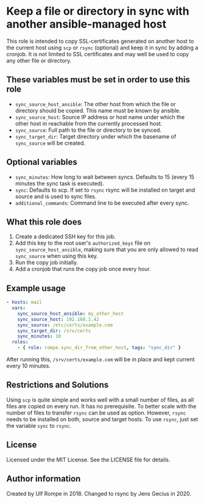 # Keep a file or directory in sync with another ansible-managed host

This role is intended to copy SSL-certificates generated on another host to the current host
using `scp` or `rsync` (optional) and keep it in sync by adding a cronjob. It is not limited
to SSL certificates and may well be used to copy any other file or directory.

## These variables must be set in order to use this role

* `sync_source_host_ansible`: The other host from which the file or directory should be copied. This name must be known by ansible.
* `sync_source_host`: Source IP address or host name under which the other host in reachable from the currently processed host.
* `sync_source`: Full path to the file or directory to be synced.
* `sync_target_dir`: Target directory under which the basename of `sync_source` will be created.

## Optional variables

* `sync_minutes`: How long to wait between syncs. Defaults to 15 (every 15 minutes the sync task is executed).
* `sync`: Defaults to scp. If set to `rsync` rsync will be installed on target and source and is used to sync files.
* `additional_commands`: Command line to be executed after every sync.

## What this role does

1. Create a dedicated SSH key for this job.
2. Add this key to the root user's `authorized_keys` file on `sync_source_host_ansible`, making sure that you are only allowed to read `sync_source` when using this key.
3. Run the copy job initially.
4. Add a cronjob that runs the copy job once every hour.

## Example usage

```yaml
- hosts: mail
  vars:
    sync_source_host_ansible: my_other_host
    sync_source_host: 192.168.1.42
    sync_source: /etc/certs/example.com
    sync_target_dir: /srv/certs
    sync_minutes: 10
  roles:
    - { role: rompe.sync_dir_from_other_host, tags: "sync_dir" }
```

After running this, `/srv/certs/example.com` will be in place and kept current every 10 minutes.

## Restrictions and Solutions

Using `scp` is quite simple and works well with a small number of files, as all files are copied on every run. It has no prerequisite.
To better scale with the number of files to transfer `rsync` can be used as option. However, `rsync` needs to be installed on both, source and target hosts.
To use `rsync`, just set the variable `sync` to `rsync`.

## License

Licensed under the MIT License. See the LICENSE file for details.

## Author information

Created by Ulf Rompe in 2018.
Changed to rsync by Jens Gecius in 2020.
